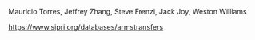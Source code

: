 Mauricio Torres, Jeffrey Zhang, Steve Frenzi, Jack Joy, Weston Williams


https://www.sipri.org/databases/armstransfers
